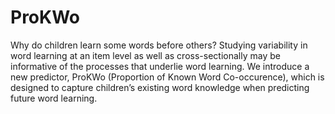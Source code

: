 # ProKWo
Why do children learn some words before others? Studying variability in word learning at an item level as well as cross-sectionally may be informative of the processes that underlie word learning. We introduce a new predictor, ProKWo (Proportion of Known Word Co-occurence), which is designed to capture children’s existing word knowledge when predicting future word learning.


